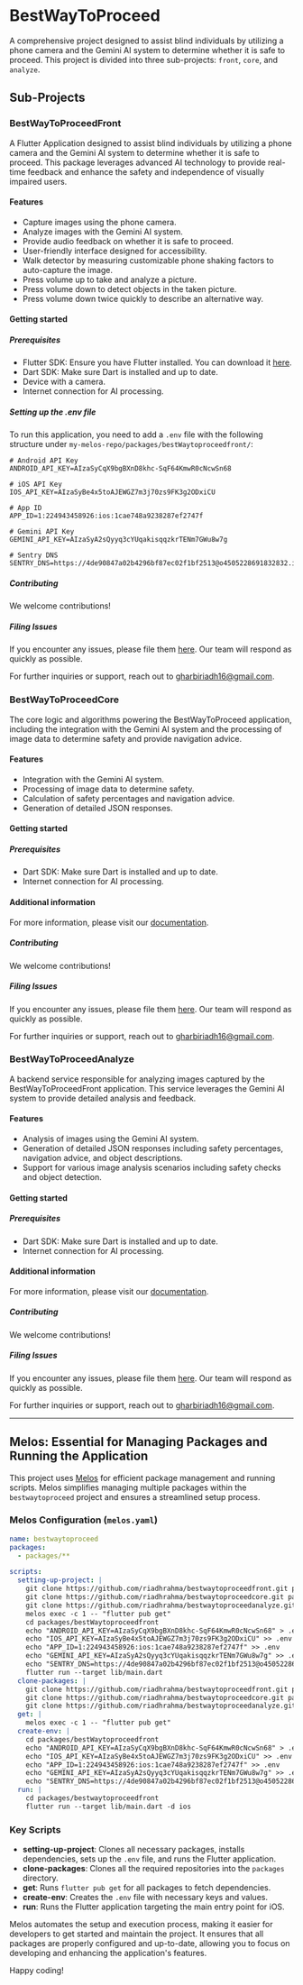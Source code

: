 
# BestWayToProceed

A comprehensive project designed to assist blind individuals by utilizing a phone camera and the Gemini AI system to determine whether it is safe to proceed. This project is divided into three sub-projects: `front`, `core`, and `analyze`.

## Sub-Projects

### BestWayToProceedFront

A Flutter Application designed to assist blind individuals by utilizing a phone camera and the Gemini AI system to determine whether it is safe to proceed. This package leverages advanced AI technology to provide real-time feedback and enhance the safety and independence of visually impaired users.

#### Features

- Capture images using the phone camera.
- Analyze images with the Gemini AI system.
- Provide audio feedback on whether it is safe to proceed.
- User-friendly interface designed for accessibility.
- Walk detector by measuring customizable phone shaking factors to auto-capture the image.
- Press volume up to take and analyze a picture.
- Press volume down to detect objects in the taken picture.
- Press volume down twice quickly to describe an alternative way.

#### Getting started

##### Prerequisites

- Flutter SDK: Ensure you have Flutter installed. You can download it [here](https://flutter.dev/docs/get-started/install).
- Dart SDK: Make sure Dart is installed and up to date.
- Device with a camera.
- Internet connection for AI processing.

##### Setting up the .env file

To run this application, you need to add a `.env` file with the following structure under `my-melos-repo/packages/bestWaytoproceedfront/`:

```plaintext
# Android API Key
ANDROID_API_KEY=AIzaSyCqX9bgBXnD8khc-SqF64KmwR0cNcwSn68

# iOS API Key
IOS_API_KEY=AIzaSyBe4x5toAJEWGZ7m3j70zs9FK3g2ODxiCU

# App ID
APP_ID=1:224943458926:ios:1cae748a9238287ef2747f

# Gemini API Key
GEMINI_API_KEY=AIzaSyA2sQyyq3cYUqakisqqzkrTENm7GWu8w7g

# Sentry DNS
SENTRY_DNS=https://4de90847a02b4296bf87ec02f1bf2513@o4505228691832832.ingest.us.sentry.io/4505228692750336
```

##### Contributing

We welcome contributions!

##### Filing Issues

If you encounter any issues, please file them [here](https://github.com/riadhrahma/bestWaytoproceedfront/issues). Our team will respond as quickly as possible.

For further inquiries or support, reach out to [gharbiriadh16@gmail.com](mailto:gharbiriadh16@gmail.com).

### BestWayToProceedCore

The core logic and algorithms powering the BestWayToProceed application, including the integration with the Gemini AI system and the processing of image data to determine safety and provide navigation advice.

#### Features

- Integration with the Gemini AI system.
- Processing of image data to determine safety.
- Calculation of safety percentages and navigation advice.
- Generation of detailed JSON responses.

#### Getting started

##### Prerequisites

- Dart SDK: Make sure Dart is installed and up to date.
- Internet connection for AI processing.

#### Additional information

For more information, please visit our [documentation](https://github.com/riadhrahma/bestWaytoproceedcore/doc).

##### Contributing

We welcome contributions!

##### Filing Issues

If you encounter any issues, please file them [here](https://github.com/riadhrahma/bestWaytoproceedcore/issues). Our team will respond as quickly as possible.

For further inquiries or support, reach out to [gharbiriadh16@gmail.com](mailto:gharbiriadh16@gmail.com).

### BestWayToProceedAnalyze

A backend service responsible for analyzing images captured by the BestWayToProceedFront application. This service leverages the Gemini AI system to provide detailed analysis and feedback.

#### Features

- Analysis of images using the Gemini AI system.
- Generation of detailed JSON responses including safety percentages, navigation advice, and object descriptions.
- Support for various image analysis scenarios including safety checks and object detection.

#### Getting started

##### Prerequisites

- Dart SDK: Make sure Dart is installed and up to date.
- Internet connection for AI processing.

#### Additional information

For more information, please visit our [documentation](https://github.com/riadhrahma/bestWaytoproceedanalyze/doc).

##### Contributing

We welcome contributions!

##### Filing Issues

If you encounter any issues, please file them [here](https://github.com/riadhrahma/bestWaytoproceedanalyze/issues). Our team will respond as quickly as possible.

For further inquiries or support, reach out to [gharbiriadh16@gmail.com](mailto:gharbiriadh16@gmail.com).

---

## Melos: Essential for Managing Packages and Running the Application

This project uses [Melos](https://melos.invertase.dev/) for efficient package management and running scripts. Melos simplifies managing multiple packages within the `bestwaytoproceed` project and ensures a streamlined setup process.

### Melos Configuration (`melos.yaml`)

```yaml
name: bestwaytoproceed
packages:
  - packages/**

scripts:
  setting-up-project: |
    git clone https://github.com/riadhrahma/bestwaytoproceedfront.git packages/bestwaytoproceedfront
    git clone https://github.com/riadhrahma/bestwaytoproceedcore.git packages/bestwaytoproceedcore
    git clone https://github.com/riadhrahma/bestwaytoproceedanalyze.git packages/bestwaytoproceedanalyze
    melos exec -c 1 -- "flutter pub get"
    cd packages/bestWaytoproceedfront
    echo "ANDROID_API_KEY=AIzaSyCqX9bgBXnD8khc-SqF64KmwR0cNcwSn68" > .env
    echo "IOS_API_KEY=AIzaSyBe4x5toAJEWGZ7m3j70zs9FK3g2ODxiCU" >> .env
    echo "APP_ID=1:224943458926:ios:1cae748a9238287ef2747f" >> .env
    echo "GEMINI_API_KEY=AIzaSyA2sQyyq3cYUqakisqqzkrTENm7GWu8w7g" >> .env
    echo "SENTRY_DNS=https://4de90847a02b4296bf87ec02f1bf2513@o4505228691832832.ingest.us.sentry.io/4505228692750336" >> .env
    flutter run --target lib/main.dart
  clone-packages: |
    git clone https://github.com/riadhrahma/bestwaytoproceedfront.git packages/bestwaytoproceedfront
    git clone https://github.com/riadhrahma/bestwaytoproceedcore.git packages/bestwaytoproceedcore
    git clone https://github.com/riadhrahma/bestwaytoproceedanalyze.git packages/bestwaytoproceedanalyze
  get: |
    melos exec -c 1 -- "flutter pub get"
  create-env: |
    cd packages/bestWaytoproceedfront
    echo "ANDROID_API_KEY=AIzaSyCqX9bgBXnD8khc-SqF64KmwR0cNcwSn68" > .env
    echo "IOS_API_KEY=AIzaSyBe4x5toAJEWGZ7m3j70zs9FK3g2ODxiCU" >> .env
    echo "APP_ID=1:224943458926:ios:1cae748a9238287ef2747f" >> .env
    echo "GEMINI_API_KEY=AIzaSyA2sQyyq3cYUqakisqqzkrTENm7GWu8w7g" >> .env
    echo "SENTRY_DNS=https://4de90847a02b4296bf87ec02f1bf2513@o4505228691832832.ingest.us.sentry.io/4505228692750336" >> .env
  run: |
    cd packages/bestwaytoproceedfront
    flutter run --target lib/main.dart -d ios
```

### Key Scripts

- **setting-up-project**: Clones all necessary packages, installs dependencies, sets up the `.env` file, and runs the Flutter application.
- **clone-packages**: Clones all the required repositories into the `packages` directory.
- **get**: Runs `flutter pub get` for all packages to fetch dependencies.
- **create-env**: Creates the `.env` file with necessary keys and values.
- **run**: Runs the Flutter application targeting the main entry point for iOS.

Melos automates the setup and execution process, making it easier for developers to get started and maintain the project. It ensures that all packages are properly configured and up-to-date, allowing you to focus on developing and enhancing the application's features.

Happy coding!
